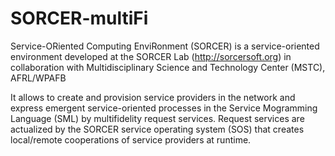 SORCER-multiFi
==============

Service-ORiented Computing EnviRonment (SORCER) is a service-oriented environment developed at the SORCER Lab (http://sorcersoft.org) in collaboration with Multidisciplinary Science and Technology Center (MSTC), AFRL/WPAFB

It allows to create and provision service providers in the network and express emergent service-oriented processes in the Service Mogramming Language (SML) by multifidelity request services. Request services are actualized by the SORCER service operating system (SOS) that creates local/remote cooperations of service providers at runtime.

